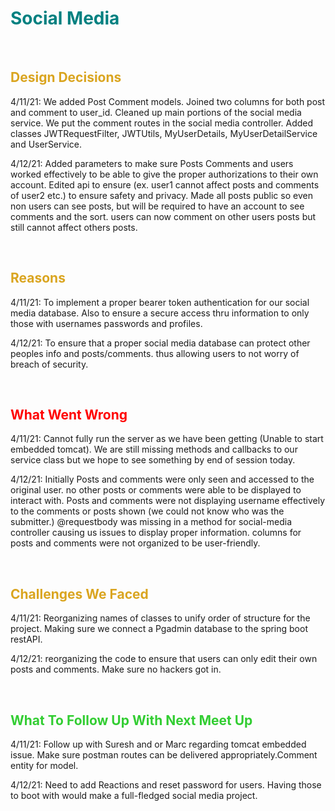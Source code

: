 <h1 span style=color:teal>Social Media</h1>
<br>
<h2 span style=color:goldenrod>Design Decisions</h2>
<p>
4/11/21:
We added Post Comment models. Joined two columns for both post and comment to user_id. Cleaned up main portions of the social media service. We put the comment routes in the social media controller. Added classes JWTRequestFilter, JWTUtils, MyUserDetails, MyUserDetailService and UserService.

4/12/21:
Added parameters to make sure Posts Comments and users worked effectively to be able to give the proper authorizations to their own account.
Edited api to ensure (ex. user1 cannot affect posts and comments of user2 etc.) to ensure safety and privacy.
Made all posts public so even non users can see posts, but will be required to have an account to see comments and the sort.
users can now comment on other users posts but still cannot affect others posts.
</p>
<br>
<h2 span style=color:goldenrod>Reasons</h2>
<p>
4/11/21:
To implement a proper bearer token authentication for our social media database. Also to ensure a secure access thru information to only those with usernames passwords and profiles.

4/12/21:
To ensure that a proper social media database can protect other peoples info and posts/comments. thus allowing users to not worry of breach of security.
</p>
<br>
<h2 span style=color:red>What Went Wrong</h2>
<p>
4/11/21:
Cannot fully run the server as we have been getting (Unable to start embedded tomcat). We are still missing methods and callbacks to our service class but we hope to see something by end of session today.

4/12/21:
Initially Posts and comments were only seen and accessed to the original user. no other posts or comments were able to be displayed to interact with. Posts and comments were not displaying username effectively to the comments or posts shown (we could not know who was the submitter.)
@requestbody was missing in a method for social-media controller causing us issues to display proper information.
columns for posts and comments were not organized to be user-friendly.
</p>
<br>
<h2 span style="color: goldenrod">Challenges We Faced</h2>
<p>
4/11/21:
Reorganizing names of classes to unify order of structure for the project. Making sure we connect a Pgadmin database to the spring boot restAPI.

4/12/21:
reorganizing the code to ensure that users can only edit their own posts and comments. Make sure no hackers got in. 
</p>
<br>
<h2 span style="color: limegreen">What To Follow Up With Next Meet Up</h2>
<p>
4/11/21:
Follow up with Suresh and or Marc regarding tomcat embedded issue. Make sure postman routes can be delivered appropriately.Comment entity for model.

4/12/21:
Need to add Reactions and reset password for users. Having those to boot with would make a full-fledged social media project.
</p>
